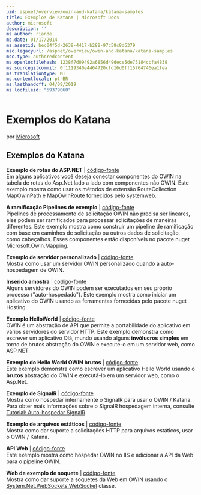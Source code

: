 ```yaml
---
uid: aspnet/overview/owin-and-katana/katana-samples
title: Exemplos de Katana | Microsoft Docs
author: microsoft
description: ''
ms.author: riande
ms.date: 01/17/2014
ms.assetid: bec04f5d-2638-4417-b288-97c58c8d6379
msc.legacyurl: /aspnet/overview/owin-and-katana/katana-samples
msc.type: authoredcontent
ms.openlocfilehash: 1238f7d09492a6856d49dece5de75184ccfa4838
ms.sourcegitcommit: 0f1119340e4464720cfd16d0ff15764746ea1fea
ms.translationtype: MT
ms.contentlocale: pt-BR
ms.lasthandoff: 04/09/2019
ms.locfileid: "59379060"
---
```

# <a name="katana-samples"></a>Exemplos do Katana

por [Microsoft](https://github.com/microsoft)

## <a name="katana-samples"></a>Exemplos do Katana

**Exemplo de rotas do ASP.NET** | [código-fonte](https://github.com/aspnet/samples/tree/master/samples/aspnet/Katana/AspNetRoutes)  
Em alguns aplicativos você deseja conectar componentes do OWIN na tabela de rotas do Asp.Net lado a lado com componentes não OWIN. Este exemplo mostra como usar os métodos de extensão RouteCollection MapOwinPath e MapOwinRoute fornecidos pelo systemweb.

**A ramificação Pipelines de exemplo** | [código-fonte](https://github.com/aspnet/samples/tree/master/samples/aspnet/Katana/BranchingPipelines)  
Pipelines de processamento de solicitação OWIN não precisa ser lineares, eles podem ser ramificados para processar solicitações de maneiras diferentes. Este exemplo mostra como construir um pipeline de ramificação com base em caminhos de solicitação ou outros dados de solicitação, como cabeçalhos. Esses componentes estão disponíveis no pacote nuget Microsoft.Owin.Mapping.

**Exemplo de servidor personalizado** | [código-fonte](https://github.com/aspnet/samples/tree/master/samples/aspnet/Katana/CustomServer)   
Mostra como usar um servidor OWIN personalizado quando a auto-hospedagem de OWIN.

**Inserido amostra** | [código-fonte](https://github.com/aspnet/samples/tree/master/samples/aspnet/Katana/Embedded)  
Alguns servidores do OWIN podem ser executados em seu próprio processo (&quot;auto-hospedado&quot;). Este exemplo mostra como iniciar um aplicativo do OWIN usando as ferramentas fornecidas pelo pacote nuget Hosting.

**Exemplo HelloWorld** | [código-fonte](https://github.com/aspnet/samples/tree/master/samples/aspnet/Katana/HelloWorld)  
OWIN é um abstração de API que permite a portabilidade do aplicativo em vários servidores do servidor HTTP. Este exemplo demonstra como escrever um aplicativo Olá, mundo usando alguns **invólucros simples** em torno de brutos abstração do OWIN e execute-o em um servidor web, como ASP.NET.

**Exemplo do Hello World OWIN brutos** | [código-fonte](https://github.com/aspnet/samples/tree/master/samples/aspnet/Katana/HelloWorldRawOwin)  
Este exemplo demonstra como escrever um aplicativo Hello World usando o **brutos** abstração do OWIN e executá-lo em um servidor web, como o Asp.Net.

**Exemplo de SignalR** | [código-fonte](https://github.com/aspnet/samples/tree/master/samples/aspnet/Katana/SignalR)  
Mostra como hospedar internamente o SignalR para usar o OWIN / Katana. Para obter mais informações sobre o SignalR hospedagem interna, consulte [Tutorial: Auto-hospedar SignalR](../../../signalr/overview/deployment/tutorial-signalr-self-host.md).

**Exemplo de arquivos estáticos** | [código-fonte](https://github.com/aspnet/samples/tree/master/samples/aspnet/Katana/StaticFilesSample)   
Mostra como dar suporte a solicitações HTTP para arquivos estáticos, usar o OWIN / Katana.

**API Web** | [código-fonte](https://github.com/aspnet/samples/tree/master/samples/aspnet/Katana/WebApi)   
Este exemplo mostra como hospedar OWIN no IIS e adicionar a API da Web para o pipeline OWIN.

**Web de exemplo de soquete** | [código-fonte](https://github.com/aspnet/samples/tree/master/samples/aspnet/Katana/WebSocketSample)   
Mostra como dar suporte a soquetes da Web em OWIN usando o [System.Net.WebSockets.WebSocket](https://msdn.microsoft.com/library/system.net.websockets.websocket(v=vs.110).aspx) classe.
